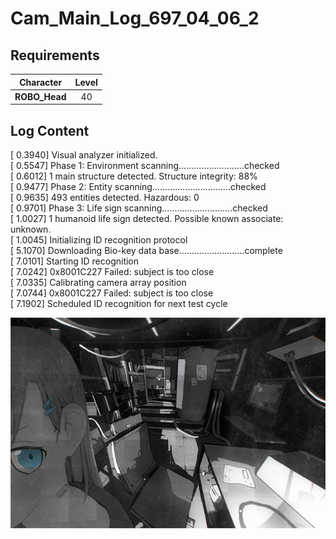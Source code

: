 # Cam_Main_Log_697_04_06_2
## Requirements
|  Character  |Level|
|-------------|:---:|
|**ROBO_Head**| 40  |

## Log Content
[   0.3940] Visual analyzer initialized.<br>
[   0.5547] Phase 1: Environment scanning..........................checked<br>
[   0.6012] 1 main structure detected. Structure integrity: 88% <br>
[   0.9477] Phase 2: Entity scanning...............................checked<br>
[   0.9635] 493 entities detected. Hazardous: 0 <br>
[   0.9701] Phase 3: Life sign scanning............................checked<br>
[   1.0027] 1 humanoid life sign detected. Possible known associate: unknown.<br>
[   1.0045] Initializing ID recognition protocol<br>
[   5.1070] Downloading Bio\-key data base..........................complete<br>
[   7.0101] Starting ID recognition <br>
[   7.0242] 0x8001C227 Failed: subject is too close<br>
[   7.0335] Calibrating camera array position<br>
[   7.0744] 0x8001C227 Failed: subject is too close<br>
[   7.1902] Scheduled ID recognition for next test cycle

![ros0201.png](./attachments/ros0201.png)